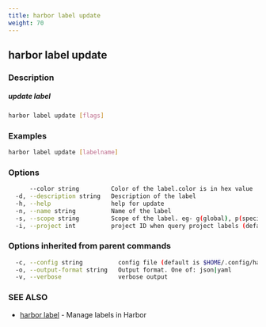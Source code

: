 ```yaml
---
title: harbor label update
weight: 70
---
```

## harbor label update

### Description

##### update label

```sh
harbor label update [flags]
```

### Examples

```sh
harbor label update [labelname]
```

### Options

```sh
      --color string         Color of the label.color is in hex value
  -d, --description string   Description of the label
  -h, --help                 help for update
  -n, --name string          Name of the label
  -s, --scope string         Scope of the label. eg- g(global), p(specific project) (default "g")
  -i, --project int          project ID when query project labels (default 1)
```

### Options inherited from parent commands

```sh
  -c, --config string          config file (default is $HOME/.config/harbor-cli/config.yaml)
  -o, --output-format string   Output format. One of: json|yaml
  -v, --verbose                verbose output
```

### SEE ALSO

* [harbor label](harbor-label.md)	 - Manage labels in Harbor

